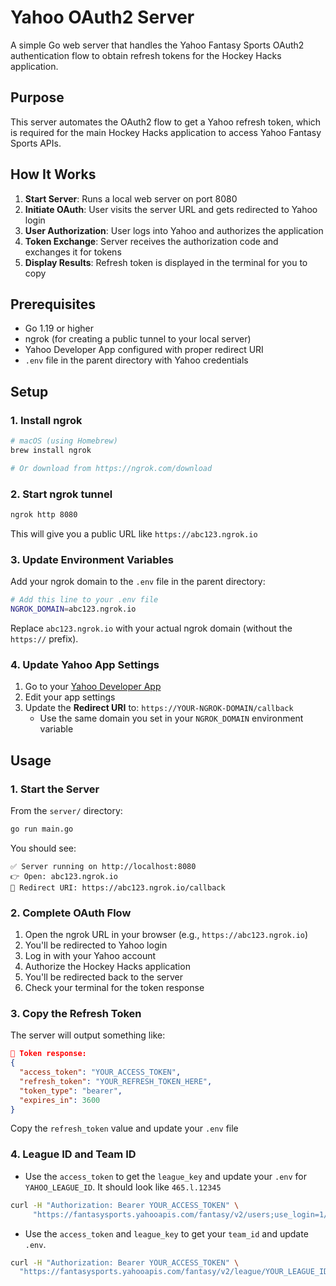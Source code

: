 # Yahoo OAuth2 Server

A simple Go web server that handles the Yahoo Fantasy Sports OAuth2 authentication flow to obtain refresh tokens for the Hockey Hacks application.

## Purpose

This server automates the OAuth2 flow to get a Yahoo refresh token, which is required for the main Hockey Hacks application to access Yahoo Fantasy Sports APIs.

## How It Works

1. **Start Server**: Runs a local web server on port 8080
2. **Initiate OAuth**: User visits the server URL and gets redirected to Yahoo login
3. **User Authorization**: User logs into Yahoo and authorizes the application
4. **Token Exchange**: Server receives the authorization code and exchanges it for tokens
5. **Display Results**: Refresh token is displayed in the terminal for you to copy

## Prerequisites

- Go 1.19 or higher
- ngrok (for creating a public tunnel to your local server)
- Yahoo Developer App configured with proper redirect URI
- `.env` file in the parent directory with Yahoo credentials

## Setup

### 1. Install ngrok

```bash
# macOS (using Homebrew)
brew install ngrok

# Or download from https://ngrok.com/download
```

### 2. Start ngrok tunnel

```bash
ngrok http 8080
```

This will give you a public URL like `https://abc123.ngrok.io`

### 3. Update Environment Variables

Add your ngrok domain to the `.env` file in the parent directory:

```bash
# Add this line to your .env file
NGROK_DOMAIN=abc123.ngrok.io
```

Replace `abc123.ngrok.io` with your actual ngrok domain (without the `https://` prefix).

### 4. Update Yahoo App Settings

1. Go to your [Yahoo Developer App](https://developer.yahoo.com/apps/)
2. Edit your app settings
3. Update the **Redirect URI** to: `https://YOUR-NGROK-DOMAIN/callback`
   - Use the same domain you set in your `NGROK_DOMAIN` environment variable

## Usage

### 1. Start the Server

From the `server/` directory:

```bash
go run main.go
```

You should see:
```
✅ Server running on http://localhost:8080
👉 Open: abc123.ngrok.io
🔗 Redirect URI: https://abc123.ngrok.io/callback
```

### 2. Complete OAuth Flow

1. Open the ngrok URL in your browser (e.g., `https://abc123.ngrok.io`)
2. You'll be redirected to Yahoo login
3. Log in with your Yahoo account
4. Authorize the Hockey Hacks application
5. You'll be redirected back to the server
6. Check your terminal for the token response

### 3. Copy the Refresh Token

The server will output something like:

```json
🎉 Token response:
{
  "access_token": "YOUR_ACCESS_TOKEN",
  "refresh_token": "YOUR_REFRESH_TOKEN_HERE",
  "token_type": "bearer",
  "expires_in": 3600
}
```

Copy the `refresh_token` value and update your `.env` file

### 4. League ID and Team ID

- Use the `access_token` to get the `league_key` and update your `.env` for `YAHOO_LEAGUE_ID`.
It should look like `465.l.12345`
```bash
curl -H "Authorization: Bearer YOUR_ACCESS_TOKEN" \
     "https://fantasysports.yahooapis.com/fantasy/v2/users;use_login=1/games;game_keys=nhl/leagues?format=json" | grep league_key
```

- Use the `access_token` and `league_key` to get your `team_id` and update `.env`.
```bash
curl -H "Authorization: Bearer YOUR_ACCESS_TOKEN" \
  "https://fantasysports.yahooapis.com/fantasy/v2/league/YOUR_LEAGUE_ID/teams?format=json"
```
